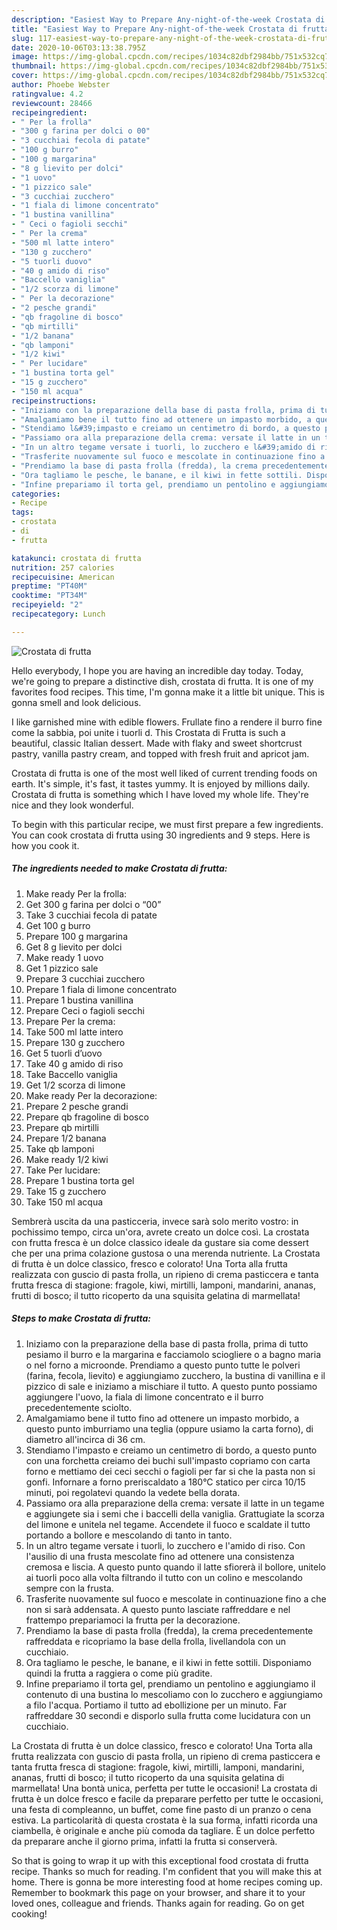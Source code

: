```yaml
---
description: "Easiest Way to Prepare Any-night-of-the-week Crostata di frutta"
title: "Easiest Way to Prepare Any-night-of-the-week Crostata di frutta"
slug: 117-easiest-way-to-prepare-any-night-of-the-week-crostata-di-frutta
date: 2020-10-06T03:13:38.795Z
image: https://img-global.cpcdn.com/recipes/1034c82dbf2984bb/751x532cq70/crostata-di-frutta-recipe-main-photo.jpg
thumbnail: https://img-global.cpcdn.com/recipes/1034c82dbf2984bb/751x532cq70/crostata-di-frutta-recipe-main-photo.jpg
cover: https://img-global.cpcdn.com/recipes/1034c82dbf2984bb/751x532cq70/crostata-di-frutta-recipe-main-photo.jpg
author: Phoebe Webster
ratingvalue: 4.2
reviewcount: 28466
recipeingredient:
- " Per la frolla"
- "300 g farina per dolci o 00"
- "3 cucchiai fecola di patate"
- "100 g burro"
- "100 g margarina"
- "8 g lievito per dolci"
- "1 uovo"
- "1 pizzico sale"
- "3 cucchiai zucchero"
- "1 fiala di limone concentrato"
- "1 bustina vanillina"
- " Ceci o fagioli secchi"
- " Per la crema"
- "500 ml latte intero"
- "130 g zucchero"
- "5 tuorli duovo"
- "40 g amido di riso"
- "Baccello vaniglia"
- "1/2 scorza di limone"
- " Per la decorazione"
- "2 pesche grandi"
- "qb fragoline di bosco"
- "qb mirtilli"
- "1/2 banana"
- "qb lamponi"
- "1/2 kiwi"
- " Per lucidare"
- "1 bustina torta gel"
- "15 g zucchero"
- "150 ml acqua"
recipeinstructions:
- "Iniziamo con la preparazione della base di pasta frolla, prima di tutto pesiamo il burro e la margarina e facciamolo sciogliere o a bagno maria o nel forno a microonde. Prendiamo a questo punto tutte le polveri (farina, fecola, lievito) e aggiungiamo zucchero, la bustina di vanillina e il pizzico di sale e iniziamo a mischiare il tutto. A questo punto possiamo aggiungere l&#39;uovo, la fiala di limone concentrato e il burro precedentemente sciolto."
- "Amalgamiamo bene il tutto fino ad ottenere un impasto morbido, a questo punto imburriamo una teglia (oppure usiamo la carta forno), di diametro all&#39;incirca di 36 cm."
- "Stendiamo l&#39;impasto e creiamo un centimetro di bordo, a questo punto con una forchetta creiamo dei buchi sull&#39;impasto copriamo con carta forno e mettiamo dei ceci secchi o fagioli per far si che la pasta non si gonfi. Infornare a forno preriscaldato a 180°C statico per circa 10/15 minuti, poi regolatevi quando la vedete bella dorata."
- "Passiamo ora alla preparazione della crema: versate il latte in un tegame e aggiungete sia i semi che i baccelli della vaniglia. Grattugiate la scorza del limone e unitela nel tegame. Accendete il fuoco e scaldate il tutto portando a bollore e mescolando di tanto in tanto."
- "In un altro tegame versate i tuorli, lo zucchero e l&#39;amido di riso. Con l&#39;ausilio di una frusta mescolate fino ad ottenere una consistenza cremosa e liscia. A questo punto quando il latte sfiorerà il bollore, unitelo ai tuorli poco alla volta filtrando il tutto con un colino e mescolando sempre con la frusta."
- "Trasferite nuovamente sul fuoco e mescolate in continuazione fino a che non si sarà addensata. A questo punto lasciate raffreddare e nel frattempo prepariamoci la frutta per la decorazione."
- "Prendiamo la base di pasta frolla (fredda), la crema precedentemente raffreddata e ricopriamo la base della frolla, livellandola con un cucchiaio."
- "Ora tagliamo le pesche, le banane, e il kiwi in fette sottili. Disponiamo quindi la frutta a raggiera o come più gradite."
- "Infine prepariamo il torta gel, prendiamo un pentolino e aggiungiamo il contenuto di una bustina lo mescoliamo con lo zucchero e aggiungiamo a filo l&#39;acqua. Portiamo il tutto ad ebollizione per un minuto. Far raffreddare 30 secondi e disporlo sulla frutta come lucidatura con un cucchiaio."
categories:
- Recipe
tags:
- crostata
- di
- frutta

katakunci: crostata di frutta 
nutrition: 257 calories
recipecuisine: American
preptime: "PT40M"
cooktime: "PT34M"
recipeyield: "2"
recipecategory: Lunch

---
```



![Crostata di frutta](https://img-global.cpcdn.com/recipes/1034c82dbf2984bb/751x532cq70/crostata-di-frutta-recipe-main-photo.jpg)

Hello everybody, I hope you are having an incredible day today. Today, we're going to prepare a distinctive dish, crostata di frutta. It is one of my favorites food recipes. This time, I'm gonna make it a little bit unique. This is gonna smell and look delicious.

I like garnished mine with edible flowers. Frullate fino a rendere il burro fine come la sabbia, poi unite i tuorli d. This Crostata di Frutta is such a beautiful, classic Italian dessert. Made with flaky and sweet shortcrust pastry, vanilla pastry cream, and topped with fresh fruit and apricot jam.

Crostata di frutta is one of the most well liked of current trending foods on earth. It's simple, it's fast, it tastes yummy. It is enjoyed by millions daily. Crostata di frutta is something which I have loved my whole life. They're nice and they look wonderful.


To begin with this particular recipe, we must first prepare a few ingredients. You can cook crostata di frutta using 30 ingredients and 9 steps. Here is how you cook it.

<!--inarticleads1-->

##### The ingredients needed to make Crostata di frutta:

1. Make ready  Per la frolla:
1. Get 300 g farina per dolci o “00”
1. Take 3 cucchiai fecola di patate
1. Get 100 g burro
1. Prepare 100 g margarina
1. Get 8 g lievito per dolci
1. Make ready 1 uovo
1. Get 1 pizzico sale
1. Prepare 3 cucchiai zucchero
1. Prepare 1 fiala di limone concentrato
1. Prepare 1 bustina vanillina
1. Prepare  Ceci o fagioli secchi
1. Prepare  Per la crema:
1. Take 500 ml latte intero
1. Prepare 130 g zucchero
1. Get 5 tuorli d’uovo
1. Take 40 g amido di riso
1. Take Baccello vaniglia
1. Get 1/2 scorza di limone
1. Make ready  Per la decorazione:
1. Prepare 2 pesche grandi
1. Prepare qb fragoline di bosco
1. Prepare qb mirtilli
1. Prepare 1/2 banana
1. Take qb lamponi
1. Make ready 1/2 kiwi
1. Take  Per lucidare:
1. Prepare 1 bustina torta gel
1. Take 15 g zucchero
1. Take 150 ml acqua


Sembrerà uscita da una pasticceria, invece sarà solo merito vostro: in pochissimo tempo, circa un&#39;ora, avrete creato un dolce così. La crostata con frutta fresca è un dolce classico ideale da gustare sia come dessert che per una prima colazione gustosa o una merenda nutriente. La Crostata di frutta è un dolce classico, fresco e colorato! Una Torta alla frutta realizzata con guscio di pasta frolla, un ripieno di crema pasticcera e tanta frutta fresca di stagione: fragole, kiwi, mirtilli, lamponi, mandarini, ananas, frutti di bosco; il tutto ricoperto da una squisita gelatina di marmellata! 

<!--inarticleads2-->

##### Steps to make Crostata di frutta:

1. Iniziamo con la preparazione della base di pasta frolla, prima di tutto pesiamo il burro e la margarina e facciamolo sciogliere o a bagno maria o nel forno a microonde. Prendiamo a questo punto tutte le polveri (farina, fecola, lievito) e aggiungiamo zucchero, la bustina di vanillina e il pizzico di sale e iniziamo a mischiare il tutto. A questo punto possiamo aggiungere l&#39;uovo, la fiala di limone concentrato e il burro precedentemente sciolto.
1. Amalgamiamo bene il tutto fino ad ottenere un impasto morbido, a questo punto imburriamo una teglia (oppure usiamo la carta forno), di diametro all&#39;incirca di 36 cm.
1. Stendiamo l&#39;impasto e creiamo un centimetro di bordo, a questo punto con una forchetta creiamo dei buchi sull&#39;impasto copriamo con carta forno e mettiamo dei ceci secchi o fagioli per far si che la pasta non si gonfi. Infornare a forno preriscaldato a 180°C statico per circa 10/15 minuti, poi regolatevi quando la vedete bella dorata.
1. Passiamo ora alla preparazione della crema: versate il latte in un tegame e aggiungete sia i semi che i baccelli della vaniglia. Grattugiate la scorza del limone e unitela nel tegame. Accendete il fuoco e scaldate il tutto portando a bollore e mescolando di tanto in tanto.
1. In un altro tegame versate i tuorli, lo zucchero e l&#39;amido di riso. Con l&#39;ausilio di una frusta mescolate fino ad ottenere una consistenza cremosa e liscia. A questo punto quando il latte sfiorerà il bollore, unitelo ai tuorli poco alla volta filtrando il tutto con un colino e mescolando sempre con la frusta.
1. Trasferite nuovamente sul fuoco e mescolate in continuazione fino a che non si sarà addensata. A questo punto lasciate raffreddare e nel frattempo prepariamoci la frutta per la decorazione.
1. Prendiamo la base di pasta frolla (fredda), la crema precedentemente raffreddata e ricopriamo la base della frolla, livellandola con un cucchiaio.
1. Ora tagliamo le pesche, le banane, e il kiwi in fette sottili. Disponiamo quindi la frutta a raggiera o come più gradite.
1. Infine prepariamo il torta gel, prendiamo un pentolino e aggiungiamo il contenuto di una bustina lo mescoliamo con lo zucchero e aggiungiamo a filo l&#39;acqua. Portiamo il tutto ad ebollizione per un minuto. Far raffreddare 30 secondi e disporlo sulla frutta come lucidatura con un cucchiaio.


La Crostata di frutta è un dolce classico, fresco e colorato! Una Torta alla frutta realizzata con guscio di pasta frolla, un ripieno di crema pasticcera e tanta frutta fresca di stagione: fragole, kiwi, mirtilli, lamponi, mandarini, ananas, frutti di bosco; il tutto ricoperto da una squisita gelatina di marmellata! Una bontà unica, perfetta per tutte le occasioni! La crostata di frutta è un dolce fresco e facile da preparare perfetto per tutte le occasioni, una festa di compleanno, un buffet, come fine pasto di un pranzo o cena estiva. La particolarità di questa crostata è la sua forma, infatti ricorda una ciambella, è originale e anche più comoda da tagliare. È un dolce perfetto da preparare anche il giorno prima, infatti la frutta si conserverà. 

So that is going to wrap it up with this exceptional food crostata di frutta recipe. Thanks so much for reading. I'm confident that you will make this at home. There is gonna be more interesting food at home recipes coming up. Remember to bookmark this page on your browser, and share it to your loved ones, colleague and friends. Thanks again for reading. Go on get cooking!
